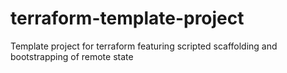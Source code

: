 # terraform-template-project
Template project for terraform featuring scripted scaffolding and bootstrapping of remote state
